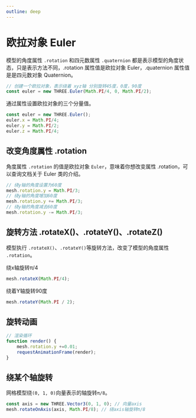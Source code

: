 ```yaml
---
outline: deep
---
```


# 欧拉对象 Euler

模型的角度属性 `.rotation` 和四元数属性 `.quaternion` 都是表示模型的角度状态，只是表示方法不同，.rotation 属性值是欧拉对象 Euler，.quaternion 属性值是是四元数对象 Quaternion。

```js
// 创建一个欧拉对象，表示绕着 xyz轴 分别旋转45度，0度，90度
const euler = new THREE.Euler(Math.PI/4, 0, Math.PI/2);
```
通过属性设置欧拉对象的三个分量值。

```js
const euler = new THREE.Euler();
euler.x = Math.PI/4;
euler.y = Math.PI/2;
euler.z = Math.PI/4;
```

## 改变角度属性 .rotation

角度属性 `.rotation` 的值是欧拉对象 `Euler`，意味着你想改变属性 .rotation，可以查询文档关于 Euler 类的介绍。

```js
// 绕y轴的角度设置为60度
mesh.rotation.y = Math.PI/3;
// 绕y轴的角度增加60度
mesh.rotation.y += Math.PI/3;
// 绕y轴的角度减去60度
mesh.rotation.y -= Math.PI/3;
```

## 旋转方法 .rotateX()、.rotateY()、.rotateZ()

模型执行 `.rotateX()`、`.rotateY()`等旋转方法，改变了模型的角度属性 `.rotation`。

绕x轴旋转π/4
```js
mesh.rotateX(Math.PI/4);
```

绕着Y轴旋转90度
```js
mesh.rotateY(Math.PI / 2);
```

## 旋转动画

```js
// 渲染循环
function render() {
    mesh.rotation.y +=0.01;
    requestAnimationFrame(render);
}
```

## 绕某个轴旋转

网格模型绕`(0, 1, 0)`向量表示的轴旋转`π/8`。

```js
const axis = new THREE.Vector3(0, 1, 0); // 向量axis
mesh.rotateOnAxis(axis, Math.PI/8); // 绕axis轴旋转π/8
```

